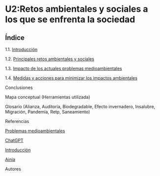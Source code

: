 # U2:Retos ambientales y sociales a los que se enfrenta la sociedad  


## Índice 

1.1. [Introducción](impacto.md)

1.2. [Principales retos ambientales y sociales](Principales_retos_ambientales.md)

1.3. [Impacto de los actuales problemas medioambientales](Impacto.md)

1.4. [Medidas y acciones para minimizar los impactos ambientales](Medidas_y_acciones.md)
 
Conclusiones

Mapa conceptual (Herramientas utilizada)

Glosario (Alianza, Auditoría, Biodegradable, Efecto invernadero, Insalubre, Migración, Pandemía, Retp, Saneamiento)

Referencias

[Problemas medioambientales](https://www.ecolatras.es/blog/cambio-climatico/problemas-medioambientales-del-planeta)

[ChatGPT](https://openai.com/)

[Introducción](https://www.google.com/url?sa=t&source=web&rct=j&opi=89978449&url=https://dialnet.unirioja.es/descarga/articulo/9095451.pdf)

[Ainia](https://www.ainia.com/ainia-news/10-acciones-empresas-reducir-impacto-ambiental)

Autores

